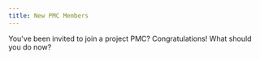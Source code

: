 ```yaml
---
title: New PMC Members
---
```


You've been invited to join a project PMC? Congratulations! What should
you do now?


